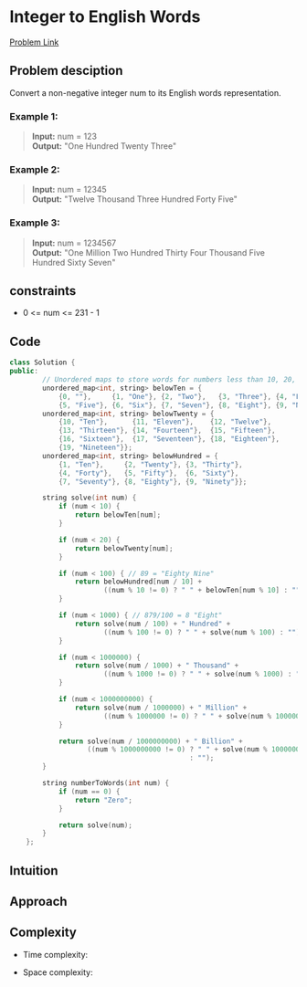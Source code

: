 # Integer to English Words
[Problem Link]()

## Problem desciption 
Convert a non-negative integer num to its English words representation.

 

### Example 1:

>**Input:** num = 123<br>
**Output:** "One Hundred Twenty Three"<br>

### Example 2:

>**Input:** num = 12345<br>
**Output:** "Twelve Thousand Three Hundred Forty Five"<br>


### Example 3:

>**Input:** num = 1234567<br>
**Output:** "One Million Two Hundred Thirty Four Thousand Five Hundred Sixty Seven"
 

## constraints

* 0 <= num <= 231 - 1 

## Code
```cpp
class Solution {
public:
        // Unordered maps to store words for numbers less than 10, 20, and 100
        unordered_map<int, string> belowTen = {
            {0, ""},     {1, "One"}, {2, "Two"},   {3, "Three"}, {4, "Four"},
            {5, "Five"}, {6, "Six"}, {7, "Seven"}, {8, "Eight"}, {9, "Nine"}};
        unordered_map<int, string> belowTwenty = {
            {10, "Ten"},      {11, "Eleven"},    {12, "Twelve"},
            {13, "Thirteen"}, {14, "Fourteen"},  {15, "Fifteen"},
            {16, "Sixteen"},  {17, "Seventeen"}, {18, "Eighteen"},
            {19, "Nineteen"}};
        unordered_map<int, string> belowHundred = {
            {1, "Ten"},     {2, "Twenty"}, {3, "Thirty"},
            {4, "Forty"},   {5, "Fifty"},  {6, "Sixty"},
            {7, "Seventy"}, {8, "Eighty"}, {9, "Ninety"}};

        string solve(int num) {
            if (num < 10) {
                return belowTen[num];
            }

            if (num < 20) {
                return belowTwenty[num];
            }

            if (num < 100) { // 89 = "Eighty Nine"
                return belowHundred[num / 10] +
                       ((num % 10 != 0) ? " " + belowTen[num % 10] : "");
            }

            if (num < 1000) { // 879/100 = 8 "Eight"
                return solve(num / 100) + " Hundred" +
                       ((num % 100 != 0) ? " " + solve(num % 100) : "");
            }

            if (num < 1000000) {
                return solve(num / 1000) + " Thousand" +
                       ((num % 1000 != 0) ? " " + solve(num % 1000) : "");
            }

            if (num < 1000000000) {
                return solve(num / 1000000) + " Million" +
                       ((num % 1000000 != 0) ? " " + solve(num % 1000000) : "");
            }

            return solve(num / 1000000000) + " Billion" +
                   ((num % 1000000000 != 0) ? " " + solve(num % 1000000000)
                                            : "");
        }

        string numberToWords(int num) {
            if (num == 0) {
                return "Zero";
            }

            return solve(num);
        }
    };
```

## Intuition


## Approach


## Complexity
- Time complexity:


- Space complexity:
